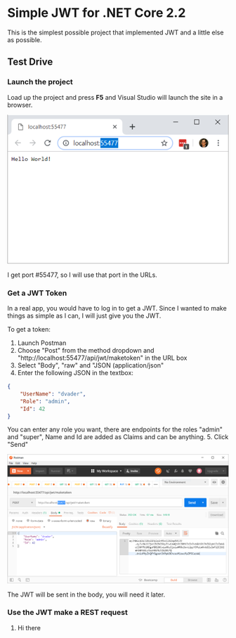 # Simple JWT for .NET Core 2.2

This is the simplest possible project that implemented JWT and a little else as possible.

## Test Drive

### Launch the project

Load up the project and press **F5** and Visual Studio will launch the site in a browser.

![Browser][Browser]

I get port #55477, so I will use that port in the URLs. 

### Get a JWT Token

In a real app, you would have to log in to get a JWT. Since I wanted to make things as simple as I can, I will just give you the JWT. 

To get a token:
1. Launch Postman
2. Choose "Post" from the method dropdown and "http://localhost:55477/api/jwt/maketoken" in the URL box
3. Select "Body", "raw" and "JSON (application/json"
4. Enter the following JSON in the textbox:
```JSON
{
    "UserName": "dvader",
    "Role": "admin",
    "Id": 42
}
```
You can enter any role you want, there are endpoints for the roles "admin" and "super", Name and Id are added as Claims and can be anything.
5. Click "Send"

![Make the Token with Postman][MakeToken]

The JWT will be sent in the body, you will need it later.

### Use the JWT make a REST request

1. Hi there

[Browser]: https://github.com/jrcs3/SimpleJwt4Core22/blob/master/pictures/Browser.PNG?raw=true "Browser opens after project is started"

[MakeToken]: https://github.com/jrcs3/SimpleJwt4Core22/blob/master/pictures/MakeToken.PNG?raw=true "Request a JWT"

[MakeRequest]: https://github.com/jrcs3/SimpleJwt4Core22/blob/master/pictures/MakeRequest.PNG?raw=true "Call the endpoint"

[BadRequest]: https://github.com/jrcs3/SimpleJwt4Core22/blob/master/pictures/BadRequest.PNG?raw=true "Call the endpoint, wrong role"